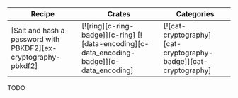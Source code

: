 | Recipe | Crates | Categories |
|--------|--------|------------|
| [Salt and hash a password with PBKDF2][ex-cryptography-pbkdf2] | [![ring][c-ring-badge]][c-ring]  [![data-encoding][c-data_encoding-badge]][c-data_encoding] | [![cat-cryptography][cat-cryptography-badge]][cat-cryptography] |

<div class="hidden">
TODO
</div>

